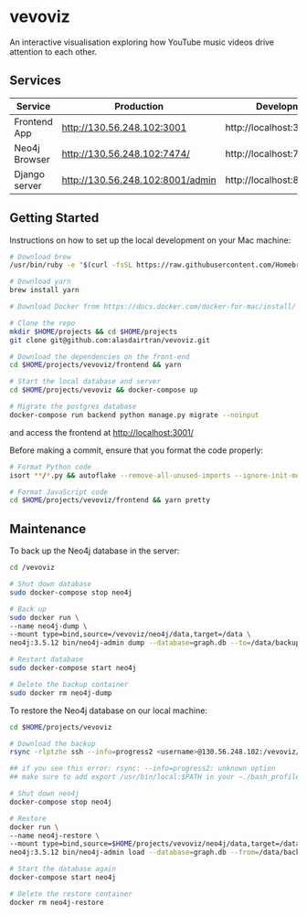 # vevoviz

An interactive visualisation exploring how YouTube music videos drive attention to each other.

## Services

| Service       | Production                       | Development                 |
| ------------- | -------------------------------- | --------------------------- |
| Frontend App  | http://130.56.248.102:3001       | http://localhost:3001       |
| Neo4j Browser | http://130.56.248.102:7474/      | http://localhost:7474       |
| Django server | http://130.56.248.102:8001/admin | http://localhost:8001/admin |

## Getting Started

Instructions on how to set up the local development on your Mac machine:

```sh
# Download brew
/usr/bin/ruby -e "$(curl -fsSL https://raw.githubusercontent.com/Homebrew/install/master/install)"

# Download yarn
brew install yarn

# Download Docker from https://docs.docker.com/docker-for-mac/install/

# Clone the repo
mkdir $HOME/projects && cd $HOME/projects
git clone git@github.com:alasdairtran/vevoviz.git

# Download the dependencies on the front-end
cd $HOME/projects/vevoviz/frontend && yarn

# Start the local database and server
cd $HOME/projects/vevoviz && docker-compose up

# Migrate the postgres database
docker-compose run backend python manage.py migrate --noinput
```

and access the frontend at [http://localhost:3001/](http://localhost:3001/)

Before making a commit, ensure that you format the code properly:

```sh
# Format Python code
isort **/*.py && autoflake --remove-all-unused-imports --ignore-init-module-imports -i -r . && autopep8 -i **/*.py

# Format JavaScript code
cd $HOME/projects/vevoviz/frontend && yarn pretty
```

## Maintenance

To back up the Neo4j database in the server:

```sh
cd /vevoviz

# Shut down database
sudo docker-compose stop neo4j

# Back up
sudo docker run \
--name neo4j-dump \
--mount type=bind,source=/vevoviz/neo4j/data,target=/data \
neo4j:3.5.12 bin/neo4j-admin dump --database=graph.db --to=/data/backups/graph.db.dump

# Restart database
sudo docker-compose start neo4j

# Delete the backup container
sudo docker rm neo4j-dump
```

To restore the Neo4j database on our local machine:

```sh
cd $HOME/projects/vevoviz

# Download the backup
rsync -rlptzhe ssh --info=progress2 <username>@130.56.248.102:/vevoviz/neo4j/data/backups neo4j/data/

## if you see this error: rsync: --info=progress2: unknown option
## make sure to add export /usr/bin/local:$PATH in your ~./bash_profile

# Shut down neo4j
docker-compose stop neo4j

# Restore
docker run \
--name neo4j-restore \
--mount type=bind,source=$HOME/projects/vevoviz/neo4j/data,target=/data \
neo4j:3.5.12 bin/neo4j-admin load --database=graph.db --from=/data/backups/graph.db.dump --force

# Start the database again
docker-compose start neo4j

# Delete the restore container
docker rm neo4j-restore
```
